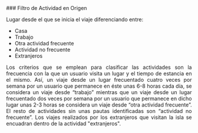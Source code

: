 <style>
body {
text-align: justify}
</style>
<link rel="stylesheet" href="https://use.fontawesome.com/releases/v5.6.1/css/all.css" integrity="sha384-gfdkjb5BdAXd+lj+gudLWI+BXq4IuLW5IT+brZEZsLFm++aCMlF1V92rMkPaX4PP" crossorigin="anonymous">
### Filtro de Actividad en Origen  

Lugar desde el que se inicia el viaje diferenciando entre:  

  + Casa  
  + Trabajo  
  + Otra actividad frecuente  
  + Actividad no frecuente  
  + Extranjeros  
  
Los criterios que se emplean para clasificar las actividades son la frecuencia con la que un usuario visita un lugar y el tiempo de estancia en el mismo. Así, un viaje desde un lugar frecuentado cuatro veces por semana por un usuario que permanece en éste unas 6-8 horas cada día, se considera un viaje desde “trabajo” mientras que un viaje desde un lugar frecuentado dos veces por semana por un usuario que permanece en dicho lugar unas 2-3 horas se considera un viaje desde “otra actividad frecuente”. El resto de actividades sin unas pautas identificadas son “actividad no frecuente”. Los viajes realizados por los extranjeros que visitan la isla se encuadran dentro de la actividad "extranjeros".



 



